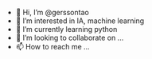 - 👋 Hi, I’m @gerssontao
- 👀 I’m interested in IA, machine learning 
- 🌱 I’m currently learning python
- 💞️ I’m looking to collaborate on ...
- 📫 How to reach me ...

<!---
gerssontao/gerssontao is a ✨ special ✨ repository because its `README.md` (this file) appears on your GitHub profile.
You can click the Preview link to take a look at your changes.
--->
